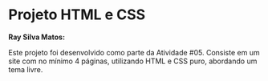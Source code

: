 # Projeto HTML e CSS
**Ray Silva Matos:** 

Este projeto foi desenvolvido como parte da Atividade #05. Consiste em um site com no mínimo 4 páginas, utilizando HTML e CSS puro, abordando um tema livre.
